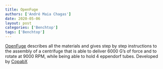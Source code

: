 ```yaml
---
title: OpenFuge
authors: ['André Maia Chagas']
date: 2020-05-06
layout: post
categories: ['Benchtop']
tags: ['Benchtop']
---
```


[OpenFuge](https://www.thingiverse.com/thing:151406) describes all the materials and gives step by step instructions to the assembly of a centrifuge that is able to deliver 6000 G’s of force and to rotate at 9000 RPM, while being able to hold 4 eppendorf tubes. Developed by [CopabX](https://www.thingiverse.com/CopabX/about)

